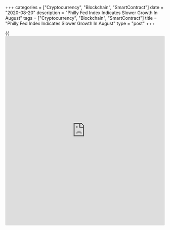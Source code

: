 +++
categories = ["Cryptocurrency", "Blockchain", "SmartContract"]
date = "2020-08-20"
description = "Philly Fed Index Indicates Slower Growth In August"
tags = ["Cryptocurrency", "Blockchain", "SmartContract"]
title = "Philly Fed Index Indicates Slower Growth In August"
type = "post"
+++

{{<iframe id="large-banner" src="https://www.bounty.group/#slide=9.0" width="100%" height="600" scrolling="no" style="border: 0px solid rgb(216, 221, 230); border-radius: 3px;">}}

A report released by the Federal Reserve Bank of Philadelphia on
Thursday showed regional manufacturing activity continued to expand in
the month of August, although the pace of growth slowed by more than
anticipated.

The Philly Fed said its diffusion index for current activity dropped to
17.2 in August from 24.1 in July, but a positive reading still indicates
growth in regional manufacturing activity. Economists had expected the
index to dip to 21.0.

The bigger than expected decrease by the headline index came as the new
orders index dropped to 19.0 in August from 23.0 in July and the
shipments index slid to 9.4 from 15.3.

The number of employees index also tumbled to 9.0 in August from 20.1 in
July, indicating a slowdown in the pace of job growth.

On the inflation front, the prices paid index edged down to 15.3 in
August from 15.7 in July, while the prices received index inched up to
12.4 from 11.5.

The Philly Fed noted respondents remained optimistic about growth over
the next six months, with the diffusion index for future general
activity rising to 38.8 in August from 36.0 in July.

"Manufacturing activity is set to advance at a lackluster and uneven
pace in the coming months amid a grim backdrop of weak demand, supply
chain disruptions and elevated uncertainty," said Oren Klachkin, Lead
U.S. Economist at Oxford Economics.

He added, "The virus is in the driver's seat of the recovery, and
manufacturing will not gain stronger momentum on a sustained basis until
a [health][1] solution is found."

For comments and feedback [contact](https://www.playgroundfx.com/contact/): editorial@rtt[news](https://www.letsplayfx.com/blog/forex-news-website/).com

[Forex News][2]

   1. www.rtt[news](https://www.letsplayfx.com/blog/forex-news-website/).com/Content/Health.aspx
   2. www.rtt[news](https://www.letsplayfx.com/blog/forex-news-website/).com/Content/Forex.aspx